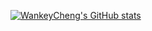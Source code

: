 [![WankeyCheng's GitHub stats](https://github-readme-stats.vercel.app/api?username=wankey)](https://github.com/anuraghazra/github-readme-stats)
